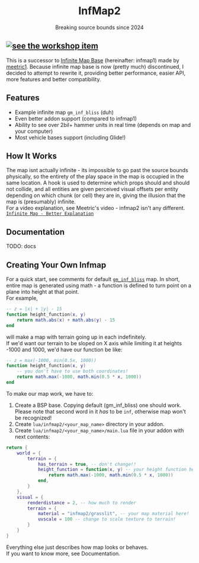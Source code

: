<div align="center"><h1>InfMap2</h1><p>Breaking source bounds since 2024</p></div>

[![see the workshop item](https://img.shields.io/badge/see%20on-steam%20workshop-0077ff?style=for-the-badge&logo=steam&logoColor=%230077ff)](https://steamcommunity.com/sharedfiles/itemedittext/?id=3423422716)
---

This is a successor to [Infinite Map Base](https://github.com/meetric1/gmod-infinite-map) (hereinafter: infmap1) made by [meetric1](https://github.com/meetric1).
Because infinite map base is now (pretty much) discontinued, I decided to attempt to rewrite it, providing better performance, easier API, more features and better compatibility.

Features
---
- Example infinite map `gm_inf_bliss` (duh)
- Even better addon support (compared to infmap1)
- Ability to see over 2bil+ hammer units in real time (depends on map and your computer)
- Most vehicle bases support (including Glide!)

How It Works
---
The map isnt actually infinite - its impossible to go past the source bounds physically, so the entirety of the play space in the map is occupied in the same location.
A hook is used to determine which props should and should not collide, and all entities are given perceived visual offsets per entity depending on which chunk (or cell) they are in, giving the illusion that the map is (presumably) infinite. \
For a video explanation, see Meetric's video - infmap2 isn't any different. [`Infinite Map - Better Explanation`](https://www.youtube.com/watch?v=NPsxeRELlNY)

Documentation
---
TODO: docs

Creating Your Own Infmap
---
For a quick start, see comments for default [`gm_inf_bliss`](https://github.com/Def-Try/infmap2/blob/main/lua/infmap2/gm_inf_bliss) map.
In short, entire map is generated using math - a function is defined to turn point on a plane into height at that point. \
For example,
```lua
-- z = |x| + |y| - 15
function height_function(x, y)
    return math.abs(x) + math.abs(y) - 15
end
```
will make a map with terrain going up in each indefinitely. \
If we'd want our terrain to be sloped on X axis while limiting it at heights -1000 and 1000, we'd have our function be like:
```lua
-- z = max(-1000, min(0.5x, 1000))
function height_function(x, y)
    -- you don't have to use both coordinates!
    return math.max(-1000, math.min(0.5 * x, 1000))
end
```
To make our map work, we have to:
1. Create a BSP base. Copying default (gm_inf_bliss) one should work. Please note that second word in it *has* to be `inf`, otherwise map won't be recognized!
2. Create `lua/infmap2/<your_map_name>` directory in your addon.
3. Create `lua/infmap2/<your_map_name>/main.lua` file in your addon with next contents:
```lua
return {
    world = {
        terrain = {
            has_terrain = true, -- don't change!!
            height_function = function(x, y) -- your height function here!
                return math.max(-1000, math.min(0.5 * x, 1000))
            end,
        }
    },
    visual = {
        renderdistance = 2, -- how much to render
        terrain = {
            material = "infmap2/grasslit", -- your map material here!
            uvscale = 100 -- change to scale texture to terrain!
        }
    }
}
```
Everything else just describes how map looks or behaves. \
If you want to know more, see Documentation.
